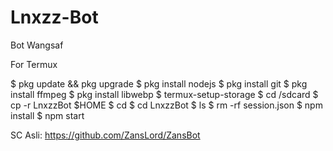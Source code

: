 # Lnxzz-Bot
Bot Wangsaf


For Termux

$ pkg update && pkg upgrade
$ pkg install nodejs
$ pkg install git
$ pkg install ffmpeg
$ pkg install libwebp
$ termux-setup-storage
$ cd /sdcard
$ cp -r LnxzzBot $HOME
$ cd
$ cd LnxzzBot
$ ls
$ rm -rf session.json
$ npm install
$ npm start

SC Asli: https://github.com/ZansLord/ZansBot
